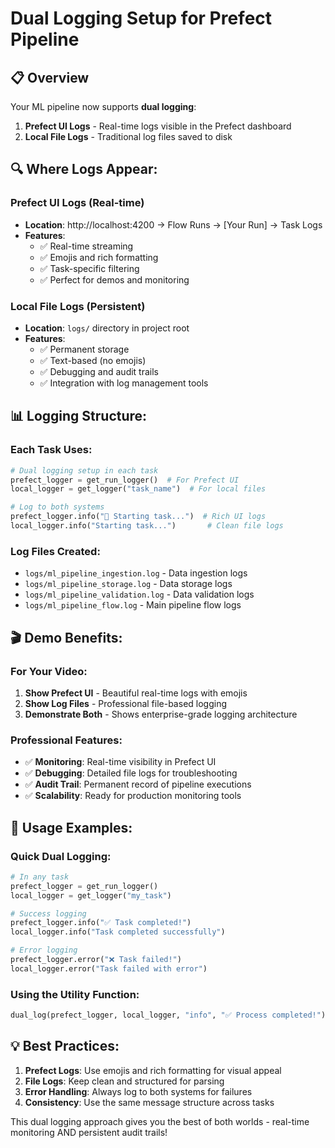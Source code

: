 # Dual Logging Setup for Prefect Pipeline

## 📋 **Overview**
Your ML pipeline now supports **dual logging**:
1. **Prefect UI Logs** - Real-time logs visible in the Prefect dashboard
2. **Local File Logs** - Traditional log files saved to disk

## 🔍 **Where Logs Appear:**

### **Prefect UI Logs (Real-time)**
- **Location**: http://localhost:4200 → Flow Runs → [Your Run] → Task Logs
- **Features**: 
  - ✅ Real-time streaming
  - ✅ Emojis and rich formatting
  - ✅ Task-specific filtering
  - ✅ Perfect for demos and monitoring

### **Local File Logs (Persistent)**
- **Location**: `logs/` directory in project root
- **Features**:
  - ✅ Permanent storage
  - ✅ Text-based (no emojis)
  - ✅ Debugging and audit trails
  - ✅ Integration with log management tools

## 📊 **Logging Structure:**

### **Each Task Uses:**
```python
# Dual logging setup in each task
prefect_logger = get_run_logger()  # For Prefect UI
local_logger = get_logger("task_name")  # For local files

# Log to both systems
prefect_logger.info("🔄 Starting task...")  # Rich UI logs
local_logger.info("Starting task...")       # Clean file logs
```

### **Log Files Created:**
- `logs/ml_pipeline_ingestion.log` - Data ingestion logs
- `logs/ml_pipeline_storage.log` - Data storage logs  
- `logs/ml_pipeline_validation.log` - Data validation logs
- `logs/ml_pipeline_flow.log` - Main pipeline flow logs

## 🎬 **Demo Benefits:**

### **For Your Video:**
1. **Show Prefect UI** - Beautiful real-time logs with emojis
2. **Show Log Files** - Professional file-based logging
3. **Demonstrate Both** - Shows enterprise-grade logging architecture

### **Professional Features:**
- ✅ **Monitoring**: Real-time visibility in Prefect UI
- ✅ **Debugging**: Detailed file logs for troubleshooting  
- ✅ **Audit Trail**: Permanent record of pipeline executions
- ✅ **Scalability**: Ready for production monitoring tools

## 🔧 **Usage Examples:**

### **Quick Dual Logging:**
```python
# In any task
prefect_logger = get_run_logger()
local_logger = get_logger("my_task")

# Success logging
prefect_logger.info("✅ Task completed!")
local_logger.info("Task completed successfully")

# Error logging  
prefect_logger.error("❌ Task failed!")
local_logger.error("Task failed with error")
```

### **Using the Utility Function:**
```python
dual_log(prefect_logger, local_logger, "info", "✅ Process completed!")
```

## 💡 **Best Practices:**

1. **Prefect Logs**: Use emojis and rich formatting for visual appeal
2. **File Logs**: Keep clean and structured for parsing
3. **Error Handling**: Always log to both systems for failures
4. **Consistency**: Use the same message structure across tasks

This dual logging approach gives you the best of both worlds - real-time monitoring AND persistent audit trails!
